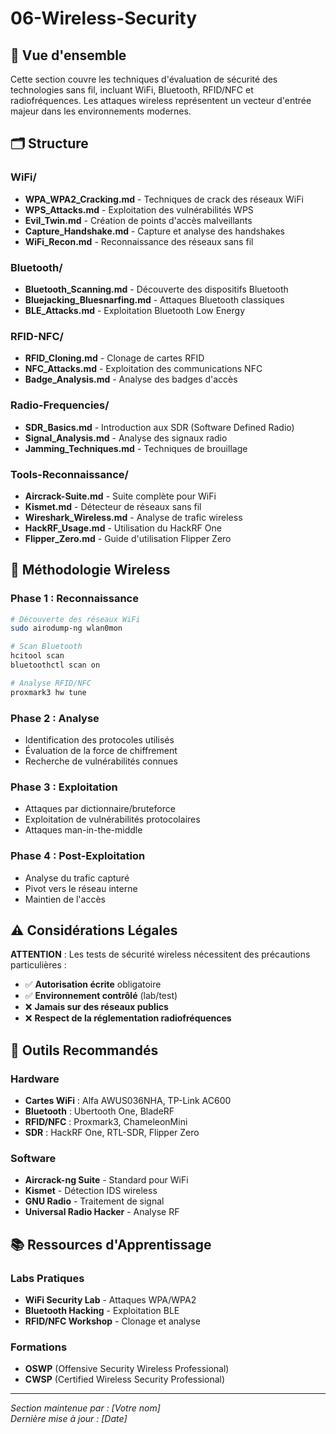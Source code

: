 # 06-Wireless-Security

## 📡 Vue d'ensemble

Cette section couvre les techniques d'évaluation de sécurité des technologies sans fil, incluant WiFi, Bluetooth, RFID/NFC et radiofréquences. Les attaques wireless représentent un vecteur d'entrée majeur dans les environnements modernes.

## 🗂️ Structure

### WiFi/
- **WPA_WPA2_Cracking.md** - Techniques de crack des réseaux WiFi
- **WPS_Attacks.md** - Exploitation des vulnérabilités WPS
- **Evil_Twin.md** - Création de points d'accès malveillants
- **Capture_Handshake.md** - Capture et analyse des handshakes
- **WiFi_Recon.md** - Reconnaissance des réseaux sans fil

### Bluetooth/
- **Bluetooth_Scanning.md** - Découverte des dispositifs Bluetooth
- **Bluejacking_Bluesnarfing.md** - Attaques Bluetooth classiques
- **BLE_Attacks.md** - Exploitation Bluetooth Low Energy

### RFID-NFC/
- **RFID_Cloning.md** - Clonage de cartes RFID
- **NFC_Attacks.md** - Exploitation des communications NFC
- **Badge_Analysis.md** - Analyse des badges d'accès

### Radio-Frequencies/
- **SDR_Basics.md** - Introduction aux SDR (Software Defined Radio)
- **Signal_Analysis.md** - Analyse des signaux radio
- **Jamming_Techniques.md** - Techniques de brouillage

### Tools-Reconnaissance/
- **Aircrack-Suite.md** - Suite complète pour WiFi
- **Kismet.md** - Détecteur de réseaux sans fil
- **Wireshark_Wireless.md** - Analyse de trafic wireless
- **HackRF_Usage.md** - Utilisation du HackRF One
- **Flipper_Zero.md** - Guide d'utilisation Flipper Zero

## 🎯 Méthodologie Wireless

### Phase 1 : Reconnaissance
```bash
# Découverte des réseaux WiFi
sudo airodump-ng wlan0mon

# Scan Bluetooth
hcitool scan
bluetoothctl scan on

# Analyse RFID/NFC
proxmark3 hw tune
```

### Phase 2 : Analyse
- Identification des protocoles utilisés
- Évaluation de la force de chiffrement
- Recherche de vulnérabilités connues

### Phase 3 : Exploitation
- Attaques par dictionnaire/bruteforce
- Exploitation de vulnérabilités protocolaires
- Attaques man-in-the-middle

### Phase 4 : Post-Exploitation
- Analyse du trafic capturé
- Pivot vers le réseau interne
- Maintien de l'accès

## ⚠️ Considérations Légales

**ATTENTION** : Les tests de sécurité wireless nécessitent des précautions particulières :

- ✅ **Autorisation écrite** obligatoire
- ✅ **Environnement contrôlé** (lab/test)
- ❌ **Jamais sur des réseaux publics**
- ❌ **Respect de la réglementation radiofréquences**

## 🔧 Outils Recommandés

### Hardware
- **Cartes WiFi** : Alfa AWUS036NHA, TP-Link AC600
- **Bluetooth** : Ubertooth One, BladeRF
- **RFID/NFC** : Proxmark3, ChameleonMini
- **SDR** : HackRF One, RTL-SDR, Flipper Zero

### Software
- **Aircrack-ng Suite** - Standard pour WiFi
- **Kismet** - Détection IDS wireless
- **GNU Radio** - Traitement de signal
- **Universal Radio Hacker** - Analyse RF

## 📚 Ressources d'Apprentissage

### Labs Pratiques
- **WiFi Security Lab** - Attaques WPA/WPA2
- **Bluetooth Hacking** - Exploitation BLE
- **RFID/NFC Workshop** - Clonage et analyse

### Formations
- **OSWP** (Offensive Security Wireless Professional)
- **CWSP** (Certified Wireless Security Professional)

---
*Section maintenue par : [Votre nom]*  
*Dernière mise à jour : [Date]* 